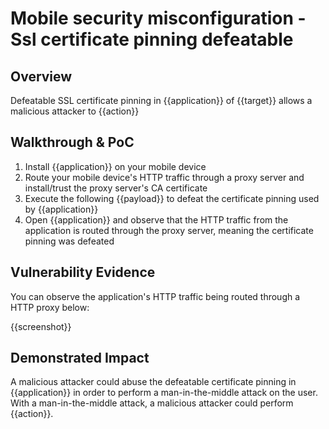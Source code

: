 # Mobile security misconfiguration - Ssl certificate pinning defeatable
## Overview
<!--
Provide a 1-2 sentence description - see http://cveproject.github.io/docs/content/key-details-phrasing.pdf for tips

This format is a good guide:
[VULNTYPE] in [COMPONENT] in [APPLICATION] allows [ATTACKER] to [IMPACT] via [VECTOR]


-->
Defeatable SSL certificate pinning in {{application}} of {{target}} allows a malicious attacker to {{action}}

## Walkthrough & PoC
<!--
Provide a step-by-step walkthrough on how to access the vulnerable injection point, and how to exploit the vulnerability.
Adding a dot-pointed walkthrough with relevant screenshots will speed triage time and result in faster rewards!

Example:

1. Login to in-scope asset at <www.inscope.com/login>
1. Browse to account page
1. Modify ID token to add single quote
1. View error which states 'SQL Syntax Error'
1. Replace ID value with `1' waitfor delay '00:00:10'; `
-->

1. Install {{application}} on your mobile device
1. Route your mobile device's HTTP traffic through a proxy server and install/trust the proxy server's CA certificate
1. Execute the following {{payload}} to defeat the certificate pinning used by {{application}}
1. Open {{application}} and observe that the HTTP traffic from the application is routed through the proxy server, meaning the certificate pinning was defeated


## Vulnerability Evidence
<!--
Your submission MUST include evidence of the vulnerability and not be theoretical in nature.

For a defeatable certificate pinning, please include a screenshot or video of the application HTTP traffic being routed through a HTTP proxy, demonstrating that the application does not implement certificate pinning.
-->

You can observe the application's HTTP traffic being routed through a HTTP proxy below:

{{screenshot}}
## Demonstrated Impact
<!--
Attempt to show that the defeatable certificate pinning could be used by a malicious attacker in some impactful way. If this is possible, provide a full proof-of-concept here.
-->

A malicious attacker could abuse the defeatable certificate pinning in {{application}} in order to perform a man-in-the-middle attack on the user. With a man-in-the-middle attack, a malicious attacker could perform {{action}}.
